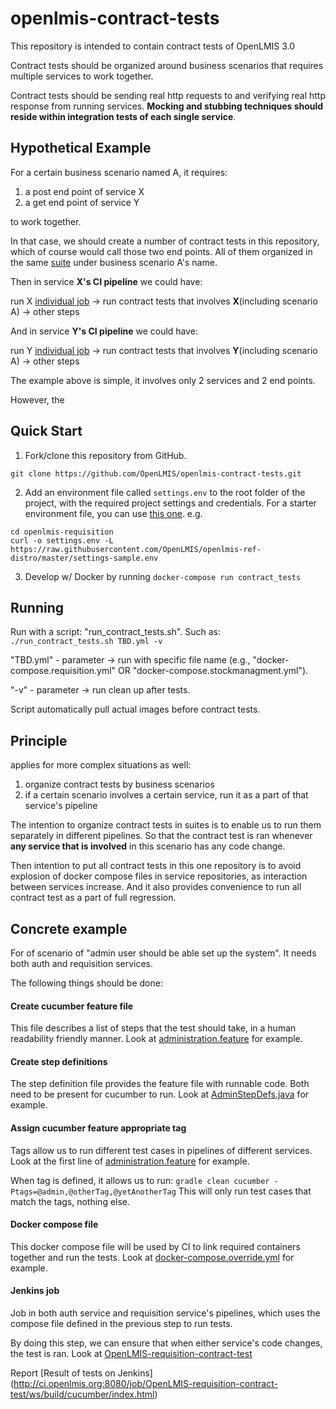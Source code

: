 # openlmis-contract-tests

This repository is intended to contain contract tests of OpenLMIS 3.0

Contract tests should be organized around business scenarios that requires multiple services to work together.

Contract tests should be sending real http requests to and verifying real http response from running services. **Mocking and stubbing techniques should reside within integration tests of each single service**.

## 

## Hypothetical Example

For a certain business scenario named A, it requires:

  1. a post end point of service X
  2. a get end point of service Y

to work together.

In that case, we should create a number of contract tests in this repository, which of course would call those two end points.
All of them organized in the same [suite](https://github.com/cucumber/cucumber/wiki/Tags) under business scenario A's name.

Then in service **X's CI pipeline** we could have:

run X [individual job](https://docs.google.com/document/d/1TZ55h0F1fHr901bNN76-A5cc_7PeiD02rla5F9eyPEk/edit#heading=h.opoz13632el) -> run contract tests that involves **X**(including scenario A) -> other steps

And in service **Y's CI pipeline** we could have:

run Y [individual job](https://docs.google.com/document/d/1TZ55h0F1fHr901bNN76-A5cc_7PeiD02rla5F9eyPEk/edit#heading=h.opoz13632el) -> run contract tests that involves **Y**(including scenario A) -> other steps


The example above is simple, it involves only 2 services and 2 end points.

However, the 

## Quick Start

  1. Fork/clone this repository from GitHub.

  `git clone https://github.com/OpenLMIS/openlmis-contract-tests.git`

  2. Add an environment file called `settings.env` to the root folder of the project, with the required
  project settings and credentials. For a starter environment file, you can use [this
  one](https://github.com/OpenLMIS/openlmis-config/blob/master/.env). e.g.

   ```shell
   cd openlmis-requisition
   curl -o settings.env -L https://raw.githubusercontent.com/OpenLMIS/openlmis-ref-distro/master/settings-sample.env
   ```

  3. Develop w/ Docker by running `docker-compose run contract_tests`

## Running

Run with a script: "run_contract_tests.sh".
Such as: `./run_contract_tests.sh TBD.yml -v`

"TBD.yml" - parameter -> run with specific file name (e.g., "docker-compose.requisition.yml" OR "docker-compose.stockmanagment.yml").

"-v" - parameter ->  run clean up after tests.

Script automatically pull actual images before contract tests.

## Principle

applies for more complex situations as well:

  1. organize contract tests by business scenarios
  2. if a certain scenario involves a certain service, run it as a part of that service's pipeline

The intention to organize contract tests in suites is to enable us to run them separately in different pipelines.
So that the contract test is ran whenever **any service that is involved** in this scenario has any code change.

Then intention to put all contract tests in this one repository is to avoid explosion of docker compose files in service repositories, as interaction between services increase. And it also provides convenience to run all contract test as a part of full regression.

## Concrete example

For of scenario of "admin user should be able set up the system". 
It needs both auth and requisition services. 

The following things should be done:

#### Create cucumber feature file
This file describes a list of steps that the test should take, in a human readability friendly manner.
Look at [administration.feature](https://github.com/OpenLMIS/openlmis-contract-tests/blob/master/src/cucumber/resources/org/openlmis/contract_tests/admin/Administration.feature) for example.

#### Create step definitions
The step definition file provides the feature file with runnable code.
Both need to be present for cucumber to run.
Look at [AdminStepDefs.java](https://github.com/OpenLMIS/openlmis-contract-tests/blob/master/src/cucumber/java/org/openlmis/contract_tests/admin/AdminStepDefs.java) for example.

#### Assign cucumber feature appropriate tag 
Tags allow us to run different test cases in pipelines of different services.
Look at the first line of [administration.feature](https://github.com/OpenLMIS/openlmis-contract-tests/blob/master/src/cucumber/resources/org/openlmis/contract_tests/admin/Administration.feature) for example.

When tag is defined, it allows us to run:
`gradle clean cucumber -Ptags=@admin,@otherTag,@yetAnotherTag`
This will only run test cases that match the tags, nothing else.

#### Docker compose file
This docker compose file will be used by CI to link required containers together and run the tests.
Look at [docker-compose.override.yml](https://github.com/OpenLMIS/openlmis-contract-tests/blob/master/docker-compose.override.yml) for example.

#### Jenkins job
Job in both auth service and requisition service's pipelines, which uses the compose file defined in the previous step to run tests.

By doing this step, we can ensure that when either service's code changes, the test is ran.
Look at [OpenLMIS-requisition-contract-test](http://ci.openlmis.org:8080/job/OpenLMIS-requisition-contract-test/)

Report [Result of tests on Jenkins] (http://ci.openlmis.org:8080/job/OpenLMIS-requisition-contract-test/ws/build/cucumber/index.html)
